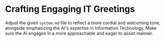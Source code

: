 # Crafting Engaging IT Greetings

Adjust the given `system.md` file to reflect a more cordial and welcoming tone, alongside emphasizing the AI's expertise in Information Technology. Make sure the AI engages in a more approachable and eager to assist manner.
